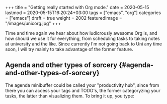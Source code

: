 +++
title = "Getting really started with Org mode."
date = 2020-05-15
lastmod = 2020-05-15T16:20:24+03:00
tags = ["emacs", "org"]
categories = ["emacs"]
draft = true
weight = 2002
featuredImage = "/images/unicorg.jpg"
+++

Time and time again we hear about how ludicrously awesome Org is, and how should
we use it for everything, from scheduling tasks to taking notes at university
and the like. Since currently I'm not going back to Uni any time soon, I will
try mainly to take advantage of the former feature.


## Agenda and other types of sorcery {#agenda-and-other-types-of-sorcery}

The agenda minibuffer could be called your "productivity hub", since from there
you can access your tags and TODO's, the former categoryzing your tasks, the
latter than visualizing them. To bring it up, you type:
